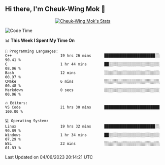 ## Hi there, I'm Cheuk-Wing Mok 👋

<!--
**mozro0327/mozro0327** is a ✨ _special_ ✨ repository because its `README.md` (this file) appears on your GitHub profile.

Here are some ideas to get you started:

- 🔭 I’m currently working on ...
- 🌱 I’m currently learning ...
- 👯 I’m looking to collaborate on ...
- 🤔 I’m looking for help with ...
- 💬 Ask me about ...
- 📫 How to reach me: ...
- 😄 Pronouns: ...
- ⚡ Fun fact: ...
-->

<p align="center">
  <a href="https://github.com/mozro0327" class="rich-diff-level-one">
    <img src="https://github-readme-stats.vercel.app/api?username=mozro0327&title_color=333&text_color=777" alt="Cheuk-Wing Mok's Stats" >
    <!-- &hide=issues
    <img src="https://github-readme-stats.vercel.app/api?username=mozro0327&hide=issues&title_color=333&text_color=777" alt="Cheuk-Wing Mok's Stats" >
    -->
  </a>
</p>

<!--START_SECTION:waka-->
![Code Time](http://img.shields.io/badge/Code%20Time-1%2C620%20hrs-blue)

📊 **This Week I Spent My Time On** 

```text
💬 Programming Languages: 
C++                      19 hrs 26 mins      ███████████████████████░░   90.41 % 
C                        1 hr 44 mins        ██░░░░░░░░░░░░░░░░░░░░░░░   08.06 % 
Bash                     12 mins             ░░░░░░░░░░░░░░░░░░░░░░░░░   00.97 % 
CMake                    6 mins              ░░░░░░░░░░░░░░░░░░░░░░░░░   00.48 % 
Markdown                 0 secs              ░░░░░░░░░░░░░░░░░░░░░░░░░   00.06 % 

🔥 Editors: 
VS Code                  21 hrs 30 mins      █████████████████████████   100.00 % 

💻 Operating System: 
Linux                    19 hrs 32 mins      ███████████████████████░░   90.89 % 
Windows                  1 hr 34 mins        ██░░░░░░░░░░░░░░░░░░░░░░░   07.29 % 
WSL                      23 mins             ░░░░░░░░░░░░░░░░░░░░░░░░░   01.83 % 
```


 Last Updated on 04/06/2023 20:14:21 UTC
<!--END_SECTION:waka-->
